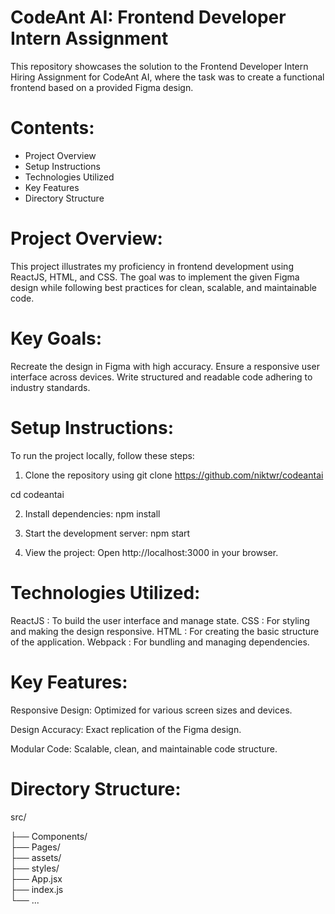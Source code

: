 

# CodeAnt AI: Frontend Developer Intern Assignment #

This repository showcases the solution to the Frontend Developer Intern Hiring Assignment for CodeAnt AI, where the task was to create a functional frontend based on a provided Figma design.

# Contents: #

- Project Overview
- Setup Instructions
- Technologies Utilized
- Key Features
- Directory Structure


# Project Overview: #
This project illustrates my proficiency in frontend development using ReactJS, HTML, and CSS. The goal was to implement the given Figma design while following best practices for clean, scalable, and maintainable code.


# Key Goals: #
Recreate the design in Figma with high accuracy.
Ensure a responsive user interface across devices.
Write structured and readable code adhering to industry standards.

# Setup Instructions: #
To run the project locally, follow these steps:

1. Clone the repository using 
git clone https://github.com/niktwr/codeantai

cd codeantai

2. Install dependencies:
npm install

3. Start the development server:
npm start

4. View the project: Open http://localhost:3000 in your browser.

# Technologies Utilized: #

ReactJS : To build the user interface and manage state.
CSS : For styling and making the design responsive.
HTML : For creating the basic structure of the application.
Webpack : For bundling and managing dependencies.

# Key Features: #
Responsive Design: Optimized for various screen sizes and devices.

Design Accuracy: Exact replication of the Figma design.

Modular Code: Scalable, clean, and maintainable code structure.


# Directory Structure: #

src/

├── Components/     
├── Pages/           
├── assets/         
├── styles/         
├── App.jsx         
├── index.js       
└── ...             
